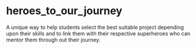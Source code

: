 # heroes_to_our_journey
A unique way to help students select the best suitable project depending upon their skills and to link them with their respective superheroes who can mentor them through out their journey.
